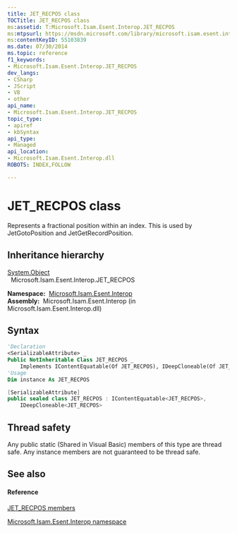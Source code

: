 ```yaml
---
title: JET_RECPOS class
TOCTitle: JET_RECPOS class
ms:assetid: T:Microsoft.Isam.Esent.Interop.JET_RECPOS
ms:mtpsurl: https://msdn.microsoft.com/library/microsoft.isam.esent.interop.jet_recpos(v=EXCHG.10)
ms:contentKeyID: 55103839
ms.date: 07/30/2014
ms.topic: reference
f1_keywords:
- Microsoft.Isam.Esent.Interop.JET_RECPOS
dev_langs:
- CSharp
- JScript
- VB
- other
api_name: 
- Microsoft.Isam.Esent.Interop.JET_RECPOS
topic_type: 
- apiref
- kbSyntax
api_type: 
- Managed
api_location: 
- Microsoft.Isam.Esent.Interop.dll
ROBOTS: INDEX,FOLLOW

---
```


# JET_RECPOS class

Represents a fractional position within an index. This is used by JetGotoPosition and JetGetRecordPosition.

## Inheritance hierarchy

[System.Object](/dotnet/api/system.object)  
  Microsoft.Isam.Esent.Interop.JET_RECPOS  

**Namespace:**  [Microsoft.Isam.Esent.Interop](hh596136\(v=exchg.10\).md)  
**Assembly:**  Microsoft.Isam.Esent.Interop (in Microsoft.Isam.Esent.Interop.dll)

## Syntax

``` vb
'Declaration
<SerializableAttribute> _
Public NotInheritable Class JET_RECPOS _
    Implements IContentEquatable(Of JET_RECPOS), IDeepCloneable(Of JET_RECPOS)
'Usage
Dim instance As JET_RECPOS
```

``` csharp
[SerializableAttribute]
public sealed class JET_RECPOS : IContentEquatable<JET_RECPOS>, 
    IDeepCloneable<JET_RECPOS>
```

## Thread safety

Any public static (Shared in Visual Basic) members of this type are thread safe. Any instance members are not guaranteed to be thread safe.

## See also

#### Reference

[JET_RECPOS members](dn335257\(v=exchg.10\).md)

[Microsoft.Isam.Esent.Interop namespace](hh596136\(v=exchg.10\).md)